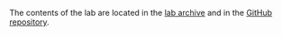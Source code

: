 The contents of the lab are located in the [lab archive](https://github.com/cs-pub-ro/operating-systems/raw/refs/heads/lab-archives/Lab_10_Inter_Process_Communication.zip) and in the [GitHub repository](https://github.com/cs-pub-ro/operating-systems).
